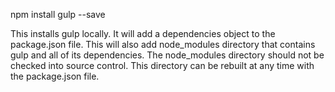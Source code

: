npm install gulp --save

This installs gulp locally. It will add a dependencies object to the package.json file. This will also add node_modules directory that contains gulp and all of its dependencies. The node_modules directory should not be checked into source control. This directory can be rebuilt at any time with the package.json file.